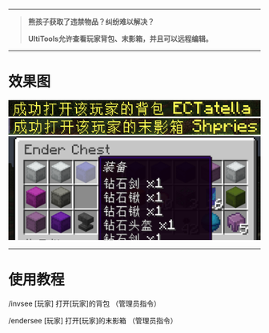 
---

> **熊孩子获取了违禁物品？纠纷难以解决？**
>
> **UltiTools允许查看玩家背包、末影箱，并且可以远程编辑。**

---

# 效果图

![](/assets/打开玩家背包.png)![](/assets/打开末影箱提示.png)![](/assets/查看末影箱子.png)

---

# 使用教程

/invsee \[玩家\] 打开\[玩家\]的背包 （管理员指令）

/endersee \[玩家\] 打开\[玩家\]的末影箱 （管理员指令）

